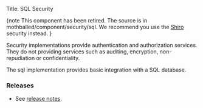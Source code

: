 Title: SQL Security

{note
This component has been retired.  The source is in mothballed/component/security/sql.  We recommend you use the [Shiro](../shiro/about.html) security instead.
}

Security implementations provide authentication and authorization services. They do not providing services such as auditing, encryption, non-repudiation or confidentiality.

The sql implementation provides basic integration with a SQL database.

### Releases

- See [release notes](release-notes/about.html).
